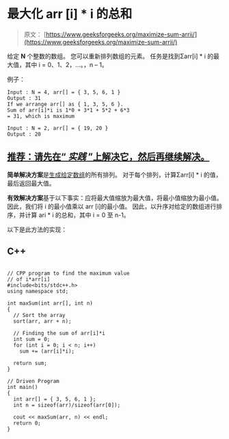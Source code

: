 # 最大化 arr [i] * i 的总和

> 原文： [https://www.geeksforgeeks.org/maximize-sum-arrii/](https://www.geeksforgeeks.org/maximize-sum-arrii/)

给定 **N** 个整数的数组。 您可以重新排列数组的元素。 任务是找到Σarr[i] * i 的最大值，其中 i = 0、1、2，…。，n – 1。

例子：

```
Input : N = 4, arr[] = { 3, 5, 6, 1 }
Output : 31
If we arrange arr[] as { 1, 3, 5, 6 }. 
Sum of arr[i]*i is 1*0 + 3*1 + 5*2 + 6*3 
= 31, which is maximum

Input : N = 2, arr[] = { 19, 20 }
Output : 20

```

## [推荐：请先在“ ***实践*** ”上解决它，然后再继续解决。](https://practice.geeksforgeeks.org/problems/maximize-arrii-of-an-array/0)

**简单解决方案**是[生成给定数组](https://www.geeksforgeeks.org/write-a-c-program-to-print-all-permutations-of-a-given-string/)的所有排列。 对于每个排列，计算Σarr[i] * i 的值，最后返回最大值。

**有效解决方案**基于以下事实：应将最大值缩放为最大值，将最小值缩放为最小值。 因此，我们将 i 的最小值乘以 arr [i]的最小值。 因此，以升序对给定的数组进行排序，并计算 ari * i 的总和，其中 i = 0 至 n-1。

以下是此方法的实现：

## C++ 

```

// CPP program to find the maximum value 
// of i*arr[i] 
#include<bits/stdc++.h> 
using namespace std; 

int maxSum(int arr[], int n) 
{   
  // Sort the array 
  sort(arr, arr + n); 

  // Finding the sum of arr[i]*i 
  int sum = 0; 
  for (int i = 0; i < n; i++) 
    sum += (arr[i]*i); 

  return sum; 
} 

// Driven Program 
int main() 
{ 
  int arr[] = { 3, 5, 6, 1 }; 
  int n = sizeof(arr)/sizeof(arr[0]); 

  cout << maxSum(arr, n) << endl; 
  return 0; 
}  

```